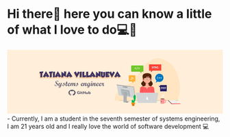 # Hi there👋 here you can know a little of what I love to do💻💓

<img src="Tatiana's Github.png">
- Currently, I am a student in the seventh semester of systems engineering, I am 21 years old and I really love the world of software development 💻
